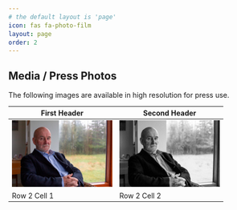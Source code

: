 ```yaml
---
# the default layout is 'page'
icon: fas fa-photo-film
layout: page
order: 2
---
```


## Media / Press Photos

The following images are available in high resolution for press use.

| First Header  | Second Header |
| ------------- | ------------- |
| [<img src="/assets/small/caoilte-breatnach-01-colour.jpg" width="200" alt="Author Caoilte Breatnach 01">](/assets/caoilte-breatnach-01-colour.jpg?raw=true)  | [<img src="/assets/small/caoilte-breatnach-01-grayscale.jpg" width="200" alt="Author Caoilte Breatnach 01">](/assets/caoilte-breatnach-01-grayscale.jpg?raw=true)  |
| Row 2 Cell 1  | Row 2 Cell 2  |
